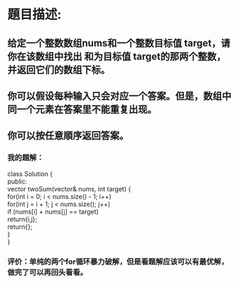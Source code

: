 # 題目描述:
## 给定一个整数数组nums和一个整数目标值 target，请你在该数组中找出 和为目标值 target的那两个整数，并返回它们的数组下标。
## 你可以假设每种输入只会对应一个答案。但是，数组中同一个元素在答案里不能重复出现。
## 你可以按任意順序返回答案。
### 我的題解：
class Solution {<br>
public:<br>
    vector<int> twoSum(vector<int>& nums, int target) {<br>
        for(int i = 0; i < nums.size() - 1; i++) <br>
			for(int j = i + 1; j < nums.size(); j++)<br>
				if (nums[i] + nums[j] == target)<br>
					return{i,j};<br>
		return{};<br>
    }<br>
}<br>    
### 评价：单纯的两个for循环暴力破解，但是看题解应该可以有最优解，做完了可以再回头看看。
        
